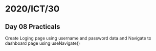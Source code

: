 <h1>2020/ICT/30</h1>
<h2>Day 08 Practicals</h2>

<p>Create Loging page using username and password data and Navigate to dashboard page using useNavigate()</p>
